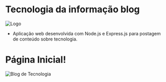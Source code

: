 # Tecnologia da informação blog
![Logo](https://github.com/m4th3vz/tecnologia-da-informacao-blog/assets/109554163/88203216-7fae-4a91-9ea7-971ca22ffa53)

* Aplicação web desenvolvida com Node.js e Express.js para postagem de conteúdo sobre tecnologia.

# Página Inicial!
![Blog de Tecnologia](https://github.com/m4th3vz/tecnologia-da-informacao-blog/assets/109554163/974028af-5587-45f9-9f76-a3a8fde356d6)
